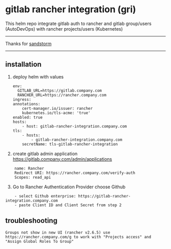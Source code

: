 # gitlab rancher integration (gri)

This helm repo integrate gitlab auth to rancher and gitlab group/users (AutoDevOps) with rancher projects/users (Kubernetes)

---

Thanks for [sandstorm](https://sandstorm.de/de/blog/post/making-rancher-2-and-gitlab-oauth-authentication-work-together.html)

---

## installation

1. deploy helm with values

    ```
    env:
      GITLAB_URL=https://gitlab.company.com
      RANCHER_URL=https://rancher.company.com
    ingress:
    annotations:
        cert-manager.io/issuer: rancher
        kubernetes.io/tls-acme: 'true'
    enabled: true
    hosts:
        - host: gitlab-rancher-integration.company.com
    tls:
        - hosts:
            - gitlab-rancher-integration.company.com
        secretName: tls-gitlab-rancher-integration
    ```

2. create gitlab admin application https://gitlab.company.com/admin/applications

```
    name: Rancher
    Redirect URI: https://rancher.company.com/verify-auth
    Scopes: read_api
```

3. Go to Rancher Authentication Provider choose Github
```
    - select Github enterprise: https://gitlab-rancher-integration.company.com
    - paste Client ID and Client Secret from step 2
```


## troubleshooting

    Groups not show in new UI (rancher v2.6.5) use https://rancher.company.com/g to work with "Projects access" and "Assign Global Roles To Group"